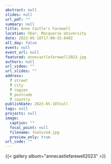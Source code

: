 ```yaml
---
abstract: null
slides: null
url_pdf: ""
summary: null
title: Anne Castle's Farewell
location: Ubar, Macquarie University
date: 2023-05-18T17:00:35.648Z
all_day: false
event: null
event_url: null
featured: annecastlefarewell2023.jpg
authors: null
url_video: ""
url_slides: ""
address:
  ? street
  ? city
  ? region
  ? postcode
  ? country
publishDate: 2023-05-18Tnull
tags: null
projects: null
image:
  caption: ""
  focal_point: null
  filename: featured.jpg
  preview_only: true
url_code: ""
---
```


{{< gallery album="annecastlefarewell2023" >}}
